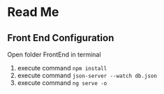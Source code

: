 # Read Me
## Front End Configuration
Open folder FrontEnd in terminal
1. execute command `npm install`
2. execute command `json-server --watch db.json`
3. execute command `ng serve -o`
